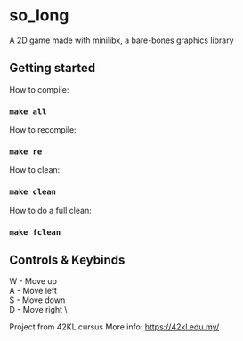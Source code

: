 # so_long
A 2D game made with minilibx, a bare-bones graphics library

## Getting started
How to compile:
### `make all`

How to recompile:
### `make re`

How to clean:
### `make clean`

How to do a full clean:
### `make fclean`

## Controls & Keybinds
W - Move up \
A - Move left \
S - Move down \
D - Move right \

Project from 42KL cursus
More info: https://42kl.edu.my/
